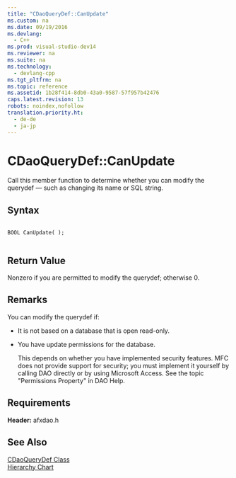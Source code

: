 ```yaml
---
title: "CDaoQueryDef::CanUpdate"
ms.custom: na
ms.date: 09/19/2016
ms.devlang: 
  - C++
ms.prod: visual-studio-dev14
ms.reviewer: na
ms.suite: na
ms.technology: 
  - devlang-cpp
ms.tgt_pltfrm: na
ms.topic: reference
ms.assetid: 1b28f414-8db0-43a0-9587-57f957b42476
caps.latest.revision: 13
robots: noindex,nofollow
translation.priority.ht: 
  - de-de
  - ja-jp
---
```

# CDaoQueryDef::CanUpdate
Call this member function to determine whether you can modify the querydef — such as changing its name or SQL string.  
  
## Syntax  
  
```  
  
BOOL CanUpdate( );  
  
```  
  
## Return Value  
 Nonzero if you are permitted to modify the querydef; otherwise 0.  
  
## Remarks  
 You can modify the querydef if:  
  
-   It is not based on a database that is open read-only.  
  
-   You have update permissions for the database.  
  
     This depends on whether you have implemented security features. MFC does not provide support for security; you must implement it yourself by calling DAO directly or by using Microsoft Access. See the topic "Permissions Property" in DAO Help.  
  
## Requirements  
 **Header:** afxdao.h  
  
## See Also  
 [CDaoQueryDef Class](../vs140/CDaoQueryDef-Class.md)   
 [Hierarchy Chart](../vs140/Hierarchy-Chart.md)